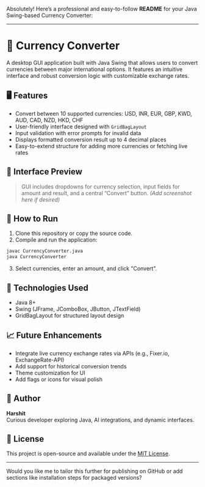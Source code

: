Absolutely! Here’s a professional and easy-to-follow **README** for your Java Swing-based Currency Converter:

---

# 💱 Currency Converter

A desktop GUI application built with Java Swing that allows users to convert currencies between major international options. It features an intuitive interface and robust conversion logic with customizable exchange rates.

## 🖥️ Features

- Convert between 10 supported currencies: USD, INR, EUR, GBP, KWD, AUD, CAD, NZD, HKD, CHF  
- User-friendly interface designed with `GridBagLayout`  
- Input validation with error prompts for invalid data  
- Displays formatted conversion result up to 4 decimal places  
- Easy-to-extend structure for adding more currencies or fetching live rates

## 📸 Interface Preview

> GUI includes dropdowns for currency selection, input fields for amount and result, and a central “Convert” button. *(Add screenshot here if desired)*

## 🚀 How to Run

1. Clone this repository or copy the source code.
2. Compile and run the application:

```bash
javac CurrencyConverter.java
java CurrencyConverter
```

3. Select currencies, enter an amount, and click "Convert".

## 🔧 Technologies Used

- Java 8+
- Swing (JFrame, JComboBox, JButton, JTextField)
- GridBagLayout for structured layout design

## 📈 Future Enhancements

- Integrate live currency exchange rates via APIs (e.g., Fixer.io, ExchangeRate-API)
- Add support for historical conversion trends
- Theme customization for UI
- Add flags or icons for visual polish

## 🧠 Author

**Harshit**  
Curious developer exploring Java, AI integrations, and dynamic interfaces.

## 📄 License

This project is open-source and available under the [MIT License](https://choosealicense.com/licenses/mit/).

---

Would you like me to tailor this further for publishing on GitHub or add sections like installation steps for packaged versions?
